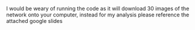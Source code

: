 I would be weary of running the code as it will download 30 images of the network onto your computer, instead for my analysis please reference the attached google slides 
